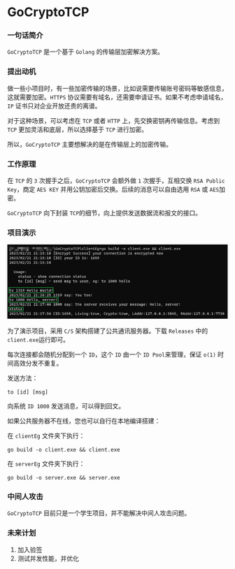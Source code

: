 # GoCryptoTCP

### 一句话简介

`GoCryptoTCP` 是一个基于 `Golang` 的传输层加密解决方案。

### 提出动机

做一些小项目时，有一些加密传输的场景，比如说需要传输账号密码等敏感信息，这就需要加密。`HTTPS` 协议需要有域名，还需要申请证书。如果不考虑申请域名，`IP` 证书只对企业开放还贵的离谱。

对于这种场景，可以考虑在 `TCP` 或者 `HTTP` 上，先交换密钥再传输信息。考虑到 `TCP` 更加灵活和底层，所以选择基于 `TCP` 进行加密。

所以，`GoCryptoTCP` 主要想解决的是在传输层上的加密传输。

### 工作原理

在 `TCP` 的 `3` 次握手之后，`GoCryptoTCP` 会额外做 `1` 次握手，互相交换 `RSA Public Key`，商定 `AES KEY` 并用公钥加密后交换。后续的消息可以自由选用 `RSA` 或 `AES`加密。

`GoCryptoTCP` 向下封装 `TCP`的细节，向上提供发送数据流和报文的接口。

### 项目演示

![img](/clientEg/eg.png)

为了演示项目，采用 `C/S` 架构搭建了公共通讯服务器。下载 `Releases` 中的 `client.exe`运行即可。

每次连接都会随机分配到一个 `ID`，这个 `ID` 由一个 `ID Pool`来管理，保证 `o(1)` 时间高效分发不重复。

发送方法：

```shell
to [id] [msg]
```

向系统 `ID 1000` 发送消息，可以得到回文。

如果公共服务器不在线，您也可以自行在本地编译搭建：

在 `clientEg` 文件夹下执行：
```shell
go build -o client.exe && client.exe
```
在 `serverEg` 文件夹下执行：
```shell
go build -o server.exe && server.exe
```

### 中间人攻击

`GoCryptoTCP` 目前只是一个学生项目，并不能解决中间人攻击问题。

### 未来计划

1. 加入验签
2. 测试并发性能，并优化
